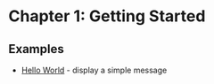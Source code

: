# Chapter 1: Getting Started

## Examples

- [Hello World](./examples/hello_world.py) - display a simple message
